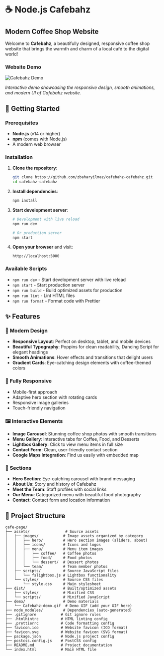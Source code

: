 # ☕ Node.js Cafebahz

## Modern Coffee Shop Website

Welcome to **Cafebahz**, a beautifully designed, responsive coffee shop website that brings the warmth and charm of a local café to the digital world!

### Website Demo

![Cafebahz Demo](/assets/demo/cafebahz.png)

_Interactive demo showcasing the responsive design, smooth animations, and modern UI of Cafebahz website._

## 🚀 Getting Started

### Prerequisites

- **Node.js** (v14 or higher)
- **npm** (comes with Node.js)
- A modern web browser

### Installation

1. **Clone the repository**:

   ```bash
   git clone https://github.com/zbaharyilmaz/cafebahz-cafebahz.git
   cd cafebahz-cafebahz
   ```

2. **Install dependencies**:

   ```bash
   npm install
   ```

3. **Start development server**:

   ```bash
   # Development with live reload
   npm run dev

   # Or production server
   npm start
   ```

4. **Open your browser** and visit:
   ```
   http://localhost:5000
   ```

### Available Scripts

- `npm run dev` - Start development server with live reload
- `npm start` - Start production server
- `npm run build` - Build optimized assets for production
- `npm run lint` - Lint HTML files
- `npm run format` - Format code with Prettier

## ✨ Features

### 🎨 **Modern Design**

- **Responsive Layout**: Perfect on desktop, tablet, and mobile devices
- **Beautiful Typography**: Poppins for clean readability, Dancing Script for elegant headings
- **Smooth Animations**: Hover effects and transitions that delight users
- **Gradient Cards**: Eye-catching design elements with coffee-themed colors

### 📱 **Fully Responsive**

- Mobile-first approach
- Adaptive hero section with rotating cards
- Responsive image galleries
- Touch-friendly navigation

### 🖼️ **Interactive Elements**

- **Image Carousel**: Stunning coffee shop photos with smooth transitions
- **Menu Gallery**: Interactive tabs for Coffee, Food, and Desserts
- **Lightbox Gallery**: Click to view menu items in full size
- **Contact Form**: Clean, user-friendly contact section
- **Google Maps Integration**: Find us easily with embedded map

### 🎯 **Sections**

- **Hero Section**: Eye-catching carousel with brand messaging
- **About Us**: Story and history of Cafebahz
- **Meet the Team**: Staff profiles with social links
- **Our Menu**: Categorized menu with beautiful food photography
- **Contact**: Contact form and location information

## 📁 Project Structure

```
cafe-page/
├── assets/                # Source assets
│   ├── images/           # Image assets organized by category
│   │   ├── hero/         # Hero section images (sliders, about)
│   │   ├── icons/        # Icons and logos
│   │   ├── menu/         # Menu item images
│   │   │   ├── coffee/   # Coffee photos
│   │   │   ├── food/     # Food photos
│   │   │   └── dessert/  # Dessert photos
│   │   └── team/         # Team member photos
│   ├── scripts/          # Source JavaScript files
│   │   └── fslightbox.js # Lightbox functionality
│   └── styles/           # Source CSS files
│       └── style.css     # Main stylesheet
├── dist/                 # Built/optimized assets
│   ├── styles/           # Minified CSS
│   └── scripts/          # Minified JavaScript
├── demo/                 # Demo materials
│   └── Cafebahz-demo.gif  # Demo GIF (add your GIF here)
├── node_modules/         # Dependencies (auto-generated)
├── .gitignore           # Git ignore rules
├── .htmlhintrc          # HTML linting config
├── .prettierrc          # Code formatting config
├── favicon.ico          # Website favicon (ICO format)
├── favicon.svg          # Website favicon (SVG format)
├── package.json         # Node.js project config
├── postcss.config.js    # PostCSS config
├── README.md            # Project documentation
└── index.html           # Main HTML file
```
